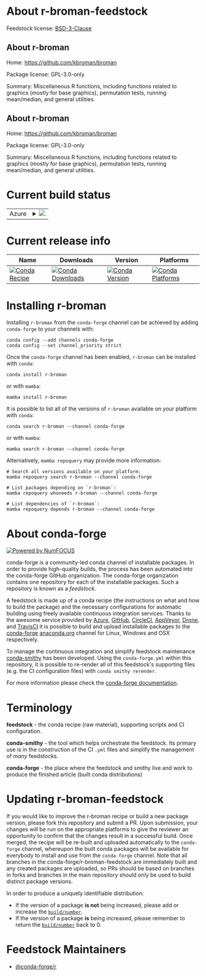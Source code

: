 About r-broman-feedstock
========================

Feedstock license: [BSD-3-Clause](https://github.com/conda-forge/r-broman-feedstock/blob/main/LICENSE.txt)


About r-broman
--------------

Home: https://github.com/kbroman/broman

Package license: GPL-3.0-only

Summary: Miscellaneous R functions, including functions related to graphics (mostly for base graphics), permutation tests, running mean/median, and general utilities.

About r-broman
--------------

Home: https://github.com/kbroman/broman

Package license: GPL-3.0-only

Summary: Miscellaneous R functions, including functions related to graphics (mostly for base graphics), permutation tests, running mean/median, and general utilities.

Current build status
====================


<table>
    
  <tr>
    <td>Azure</td>
    <td>
      <details>
        <summary>
          <a href="https://dev.azure.com/conda-forge/feedstock-builds/_build/latest?definitionId=17231&branchName=main">
            <img src="https://dev.azure.com/conda-forge/feedstock-builds/_apis/build/status/r-broman-feedstock?branchName=main">
          </a>
        </summary>
        <table>
          <thead><tr><th>Variant</th><th>Status</th></tr></thead>
          <tbody><tr>
              <td>linux_64_r_base4.2</td>
              <td>
                <a href="https://dev.azure.com/conda-forge/feedstock-builds/_build/latest?definitionId=17231&branchName=main">
                  <img src="https://dev.azure.com/conda-forge/feedstock-builds/_apis/build/status/r-broman-feedstock?branchName=main&jobName=linux&configuration=linux%20linux_64_r_base4.2" alt="variant">
                </a>
              </td>
            </tr><tr>
              <td>linux_64_r_base4.3</td>
              <td>
                <a href="https://dev.azure.com/conda-forge/feedstock-builds/_build/latest?definitionId=17231&branchName=main">
                  <img src="https://dev.azure.com/conda-forge/feedstock-builds/_apis/build/status/r-broman-feedstock?branchName=main&jobName=linux&configuration=linux%20linux_64_r_base4.3" alt="variant">
                </a>
              </td>
            </tr><tr>
              <td>osx_64_r_base4.2</td>
              <td>
                <a href="https://dev.azure.com/conda-forge/feedstock-builds/_build/latest?definitionId=17231&branchName=main">
                  <img src="https://dev.azure.com/conda-forge/feedstock-builds/_apis/build/status/r-broman-feedstock?branchName=main&jobName=osx&configuration=osx%20osx_64_r_base4.2" alt="variant">
                </a>
              </td>
            </tr><tr>
              <td>osx_64_r_base4.3</td>
              <td>
                <a href="https://dev.azure.com/conda-forge/feedstock-builds/_build/latest?definitionId=17231&branchName=main">
                  <img src="https://dev.azure.com/conda-forge/feedstock-builds/_apis/build/status/r-broman-feedstock?branchName=main&jobName=osx&configuration=osx%20osx_64_r_base4.3" alt="variant">
                </a>
              </td>
            </tr><tr>
              <td>win_64</td>
              <td>
                <a href="https://dev.azure.com/conda-forge/feedstock-builds/_build/latest?definitionId=17231&branchName=main">
                  <img src="https://dev.azure.com/conda-forge/feedstock-builds/_apis/build/status/r-broman-feedstock?branchName=main&jobName=win&configuration=win%20win_64_" alt="variant">
                </a>
              </td>
            </tr>
          </tbody>
        </table>
      </details>
    </td>
  </tr>
</table>

Current release info
====================

| Name | Downloads | Version | Platforms |
| --- | --- | --- | --- |
| [![Conda Recipe](https://img.shields.io/badge/recipe-r--broman-green.svg)](https://anaconda.org/conda-forge/r-broman) | [![Conda Downloads](https://img.shields.io/conda/dn/conda-forge/r-broman.svg)](https://anaconda.org/conda-forge/r-broman) | [![Conda Version](https://img.shields.io/conda/vn/conda-forge/r-broman.svg)](https://anaconda.org/conda-forge/r-broman) | [![Conda Platforms](https://img.shields.io/conda/pn/conda-forge/r-broman.svg)](https://anaconda.org/conda-forge/r-broman) |

Installing r-broman
===================

Installing `r-broman` from the `conda-forge` channel can be achieved by adding `conda-forge` to your channels with:

```
conda config --add channels conda-forge
conda config --set channel_priority strict
```

Once the `conda-forge` channel has been enabled, `r-broman` can be installed with `conda`:

```
conda install r-broman
```

or with `mamba`:

```
mamba install r-broman
```

It is possible to list all of the versions of `r-broman` available on your platform with `conda`:

```
conda search r-broman --channel conda-forge
```

or with `mamba`:

```
mamba search r-broman --channel conda-forge
```

Alternatively, `mamba repoquery` may provide more information:

```
# Search all versions available on your platform:
mamba repoquery search r-broman --channel conda-forge

# List packages depending on `r-broman`:
mamba repoquery whoneeds r-broman --channel conda-forge

# List dependencies of `r-broman`:
mamba repoquery depends r-broman --channel conda-forge
```


About conda-forge
=================

[![Powered by
NumFOCUS](https://img.shields.io/badge/powered%20by-NumFOCUS-orange.svg?style=flat&colorA=E1523D&colorB=007D8A)](https://numfocus.org)

conda-forge is a community-led conda channel of installable packages.
In order to provide high-quality builds, the process has been automated into the
conda-forge GitHub organization. The conda-forge organization contains one repository
for each of the installable packages. Such a repository is known as a *feedstock*.

A feedstock is made up of a conda recipe (the instructions on what and how to build
the package) and the necessary configurations for automatic building using freely
available continuous integration services. Thanks to the awesome service provided by
[Azure](https://azure.microsoft.com/en-us/services/devops/), [GitHub](https://github.com/),
[CircleCI](https://circleci.com/), [AppVeyor](https://www.appveyor.com/),
[Drone](https://cloud.drone.io/welcome), and [TravisCI](https://travis-ci.com/)
it is possible to build and upload installable packages to the
[conda-forge](https://anaconda.org/conda-forge) [anaconda.org](https://anaconda.org/)
channel for Linux, Windows and OSX respectively.

To manage the continuous integration and simplify feedstock maintenance
[conda-smithy](https://github.com/conda-forge/conda-smithy) has been developed.
Using the ``conda-forge.yml`` within this repository, it is possible to re-render all of
this feedstock's supporting files (e.g. the CI configuration files) with ``conda smithy rerender``.

For more information please check the [conda-forge documentation](https://conda-forge.org/docs/).

Terminology
===========

**feedstock** - the conda recipe (raw material), supporting scripts and CI configuration.

**conda-smithy** - the tool which helps orchestrate the feedstock.
                   Its primary use is in the construction of the CI ``.yml`` files
                   and simplify the management of *many* feedstocks.

**conda-forge** - the place where the feedstock and smithy live and work to
                  produce the finished article (built conda distributions)


Updating r-broman-feedstock
===========================

If you would like to improve the r-broman recipe or build a new
package version, please fork this repository and submit a PR. Upon submission,
your changes will be run on the appropriate platforms to give the reviewer an
opportunity to confirm that the changes result in a successful build. Once
merged, the recipe will be re-built and uploaded automatically to the
`conda-forge` channel, whereupon the built conda packages will be available for
everybody to install and use from the `conda-forge` channel.
Note that all branches in the conda-forge/r-broman-feedstock are
immediately built and any created packages are uploaded, so PRs should be based
on branches in forks and branches in the main repository should only be used to
build distinct package versions.

In order to produce a uniquely identifiable distribution:
 * If the version of a package **is not** being increased, please add or increase
   the [``build/number``](https://docs.conda.io/projects/conda-build/en/latest/resources/define-metadata.html#build-number-and-string).
 * If the version of a package **is** being increased, please remember to return
   the [``build/number``](https://docs.conda.io/projects/conda-build/en/latest/resources/define-metadata.html#build-number-and-string)
   back to 0.

Feedstock Maintainers
=====================

* [@conda-forge/r](https://github.com/conda-forge/r/)

